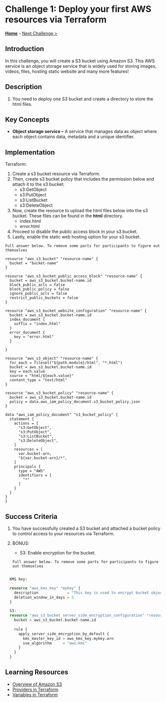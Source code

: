 # Challenge 1: Deploy your first AWS resources via Terraform

**[Home](../README.md)** - [Next Challenge &gt;](./Challenge-02.md)

## Introduction

In this challenge, you will create a S3 bucket using Amazon S3. This AWS service is an object storage service that is widely used for storing images, videos, files, hosting static website and many more features!

## Description

1. You need to deploy one S3 bucket and create a directory to store the html files.

## Key Concepts

- **Object storage service –** A service that manages data as object where each object contains data, metadata and a unique identifier.

## Implementation

Terraform:

1. Create a s3 bucket resource via Terraform.
2. Then, create s3 bucket policy that includes the permission below and attach it to the s3 bucket:
   - s3:GetObject
   - s3:PutObject
   - s3:ListBucket
   - s3:DeleteObject
3. Now, create the resource to upload the html files below into the s3 bucket. These files can be found in the **html** directory.
   - index.html
   - error.html
4. Proceed to disable the public access block in your s3 bucket.
5. Lastly, enable the static web hosting option for your s3 bucket.

   
`Full answer below. To remove some parts for participants to figure out themselves`

```
resource "aws_s3_bucket" "resource-name" {
  bucket = "bucket-name"
}

resource "aws_s3_bucket_public_access_block" "resource-name" {
  bucket = aws_s3_bucket.bucket-name.id
  block_public_acls = false
  block_public_policy = false
  ignore_public_acls = false
  restrict_public_buckets = false
}

resource "aws_s3_bucket_website_configuration" "resource-name" {
  bucket = aws_s3_bucket.bucket-name.id
  index_document {
    suffix = "index.html"
  } 
  error_document {
    key = "error.html"
  }
  
}

resource "aws_s3_object" "resource-name" {
  for_each = fileset("${path.module}/html", "*.html")
  bucket = aws_s3_bucket.bucket-name.id
  key = each.value
  source = "html/${each.value}"
  content_type = "text/html"
}

resource "aws_s3_bucket_policy" "resource-name" {
  bucket = aws_s3_bucket.bucket-name.id
  policy = data.aws_iam_policy_document.s3_bucket_policy.json
}

data "aws_iam_policy_document" "s3_bucket_policy" {
  statement {
    actions = [
      "s3:GetObject",
      "s3:PutObject",
      "s3:ListBucket",
      "s3:DeleteObject",
    ]
    resources = [
      var.bucket-arn,
      "${var.bucket-arn}/*",
    ]
    principals {
      type = "AWS"
      identifiers = [
        "*"
      ]
    }
  }
}
}
```
   
## Success Criteria

1. You have successfully created a S3 bucket and attached a bucket policy to control access to your resources via Terraform.
2. BONUS:
   - S3: Enable encryption for the bucket.
     
   `Full answer below. To remove some parts for participants to figure out themselves`

```Terraform

  KMS key:

  resource "aws_kms_key" "mykey" {
    description             = "This key is used to encrypt bucket objects and dynamodb"
    deletion_window_in_days = 5
  }

  S3:
  resource "aws_s3_bucket_server_side_encryption_configuration" "resource-name" {
    bucket = aws_s3_bucket.bucket-name.id
  
    rule {
      apply_server_side_encryption_by_default {
        kms_master_key_id = aws_kms_key.mykey.arn
        sse_algorithm     = "aws:kms"
      }
    }
  }
```

## Learning Resources

* [Overview of Amazon S3](https://docs.aws.amazon.com/AmazonS3/latest/userguide/UsingBucket.html)
* [Providers in Terraform](https://registry.terraform.io/providers/hashicorp/aws/latest)
* [Variables in Terraform](https://developer.hashicorp.com/terraform/language/values/variables)

